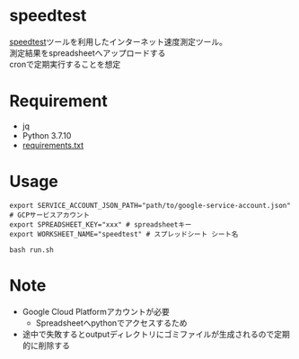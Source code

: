 # speedtest

[speedtest](https://www.speedtest.net/apps/cli)ツールを利用したインターネット速度測定ツール。  
測定結果をspreadsheetへアップロードする  
cronで定期実行することを想定

# Requirement
- jq
- Python 3.7.10
- [requirements.txt](./requirements.txt)

# Usage
```
export SERVICE_ACCOUNT_JSON_PATH="path/to/google-service-account.json" # GCPサービスアカウント
export SPREADSHEET_KEY="xxx" # spreadsheetキー
export WORKSHEET_NAME="speedtest" # スプレッドシート シート名

bash run.sh
```

# Note
- Google Cloud Platformアカウントが必要
  - Spreadsheetへpythonでアクセスするため
- 途中で失敗するとoutputディレクトリにゴミファイルが生成されるので定期的に削除する
